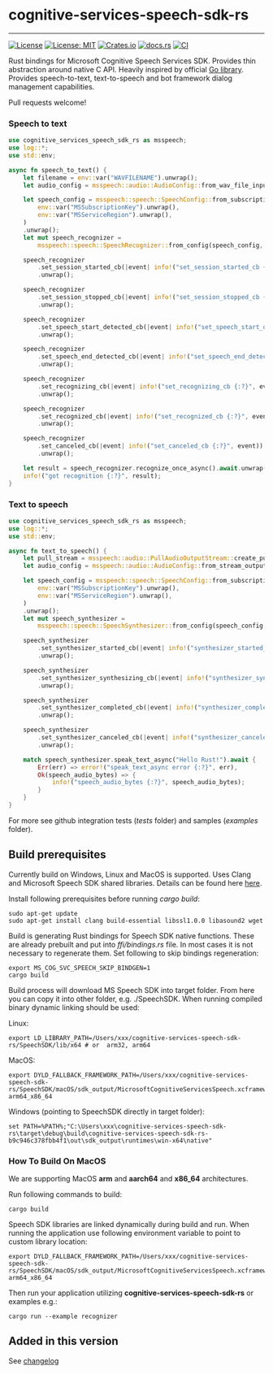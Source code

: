 # cognitive-services-speech-sdk-rs

---
[![License](https://img.shields.io/badge/License-Apache-blue.svg)](LICENSE-APACHE)
[![License: MIT](https://img.shields.io/badge/License-MIT-yellow.svg)](LICENSE-MIT)
[![Crates.io][crates-badge]][crates-url]
[![docs.rs][rustdoc-badge]][rustdoc-url]
[![CI](https://github.com/jabber-tools/cognitive-services-speech-sdk-rs/actions/workflows/github-actions-rust-ci.yml/badge.svg)](https://github.com/jabber-tools/cognitive-services-speech-sdk-rs/actions/workflows/github-actions-rust-ci.yml)

[crates-badge]: https://img.shields.io/crates/v/cognitive-services-speech-sdk-rs.svg
[crates-url]: https://crates.io/crates/cognitive-services-speech-sdk-rs
[rustdoc-badge]: https://img.shields.io/badge/docs.rs-1.2.1-green.svg
[rustdoc-url]: https://docs.rs/cognitive-services-speech-sdk-rs

Rust bindings for Microsoft Cognitive Speech Services SDK. Provides thin abstraction around native C API. Heavily inspired by official [Go library](https://github.com/microsoft/cognitive-services-speech-sdk-go). Provides speech-to-text, text-to-speech and bot framework dialog management capabilities. 

Pull requests welcome!

### Speech to text 
```rust
use cognitive_services_speech_sdk_rs as msspeech;
use log::*;
use std::env;

async fn speech_to_text() {
    let filename = env::var("WAVFILENAME").unwrap();
    let audio_config = msspeech::audio::AudioConfig::from_wav_file_input(&filename).unwrap();

    let speech_config = msspeech::speech::SpeechConfig::from_subscription(
        env::var("MSSubscriptionKey").unwrap(),
        env::var("MSServiceRegion").unwrap(),
    )
    .unwrap();
    let mut speech_recognizer =
        msspeech::speech::SpeechRecognizer::from_config(speech_config, audio_config).unwrap();

    speech_recognizer
        .set_session_started_cb(|event| info!("set_session_started_cb {:?}", event))
        .unwrap();

    speech_recognizer
        .set_session_stopped_cb(|event| info!("set_session_stopped_cb {:?}", event))
        .unwrap();

    speech_recognizer
        .set_speech_start_detected_cb(|event| info!("set_speech_start_detected_cb {:?}", event))
        .unwrap();

    speech_recognizer
        .set_speech_end_detected_cb(|event| info!("set_speech_end_detected_cb {:?}", event))
        .unwrap();

    speech_recognizer
        .set_recognizing_cb(|event| info!("set_recognizing_cb {:?}", event.result.text))
        .unwrap();

    speech_recognizer
        .set_recognized_cb(|event| info!("set_recognized_cb {:?}", event))
        .unwrap();

    speech_recognizer
        .set_canceled_cb(|event| info!("set_canceled_cb {:?}", event))
        .unwrap();

    let result = speech_recognizer.recognize_once_async().await.unwrap();
    info!("got recognition {:?}", result);
}
```

### Text to speech
```rust
use cognitive_services_speech_sdk_rs as msspeech;
use log::*;
use std::env;

async fn text_to_speech() {
    let pull_stream = msspeech::audio::PullAudioOutputStream::create_pull_stream().unwrap();
    let audio_config = msspeech::audio::AudioConfig::from_stream_output(&pull_stream).unwrap();

    let speech_config = msspeech::speech::SpeechConfig::from_subscription(
        env::var("MSSubscriptionKey").unwrap(),
        env::var("MSServiceRegion").unwrap(),
    )
    .unwrap();
    let mut speech_synthesizer =
        msspeech::speech::SpeechSynthesizer::from_config(speech_config, audio_config).unwrap();

    speech_synthesizer
        .set_synthesizer_started_cb(|event| info!("synthesizer_started_cb {:?}", event))
        .unwrap();

    speech_synthesizer
        .set_synthesizer_synthesizing_cb(|event| info!("synthesizer_synthesizing_cb {:?}", event))
        .unwrap();

    speech_synthesizer
        .set_synthesizer_completed_cb(|event| info!("synthesizer_completed_cb {:?}", event))
        .unwrap();

    speech_synthesizer
        .set_synthesizer_canceled_cb(|event| info!("synthesizer_canceled_cb {:?}", event))
        .unwrap();

    match speech_synthesizer.speak_text_async("Hello Rust!").await {
        Err(err) => error!("speak_text_async error {:?}", err),
        Ok(speech_audio_bytes) => {
            info!("speech_audio_bytes {:?}", speech_audio_bytes);
        }
    }
}
```

For more see github integration tests (*tests* folder) and samples (*examples* folder).

## Build prerequisites

Currently build on Windows, Linux and MacOS is supported. Uses Clang and Microsoft Speech SDK shared libraries. Details can be found here [here](https://docs.microsoft.com/en-us/azure/cognitive-services/speech-service/quickstarts/setup-platform?tabs=dotnet%2Cwindows%2Cjre%2Cbrowser&pivots=programming-language-go).

Install following prerequisites before running *cargo build*:

```
sudo apt-get update 
sudo apt-get install clang build-essential libssl1.0.0 libasound2 wget
```

Build is generating Rust bindings for Speech SDK native functions. These are already prebuilt and put into *ffi/bindings.rs* file. In most cases it is not necessary to regenerate them. Set following to skip bindings regeneration:

```
export MS_COG_SVC_SPEECH_SKIP_BINDGEN=1
cargo build
```

Build process will download MS Speech SDK into target folder. From here you can copy it into other folder, e.g. ./SpeechSDK. When running compiled binary dynamic linking should be used:

Linux:
```
export LD_LIBRARY_PATH=/Users/xxx/cognitive-services-speech-sdk-rs/SpeechSDK/lib/x64 # or  arm32, arm64
```

MacOS:
```
export DYLD_FALLBACK_FRAMEWORK_PATH=/Users/xxx/cognitive-services-speech-sdk-rs/SpeechSDK/macOS/sdk_output/MicrosoftCognitiveServicesSpeech.xcframework/macos-arm64_x86_64
```

Windows (pointing to SpeechSDK directly in target folder):
```
set PATH=%PATH%;"C:\Users\xxx\cognitive-services-speech-sdk-rs\target\debug\build\cognitive-services-speech-sdk-rs-b9c946c378fbb4f1\out\sdk_output\runtimes\win-x64\native"
```

### How To Build On MacOS

We are supporting MacOS **arm** and **aarch64** and **x86_64** architectures.

Run following commands to build:
```
cargo build
```

Speech SDK libraries are linked dynamically during build and run. When running the application use following environment variable to point to custom library location:

```
export DYLD_FALLBACK_FRAMEWORK_PATH=/Users/xxx/cognitive-services-speech-sdk-rs/SpeechSDK/macOS/sdk_output/MicrosoftCognitiveServicesSpeech.xcframework/macos-arm64_x86_64
```

Then run your application utilizing **cognitive-services-speech-sdk-rs** or examples e.g.:
```
cargo run --example recognizer
```

## Added in this version

See [changelog](./changelog.md)
